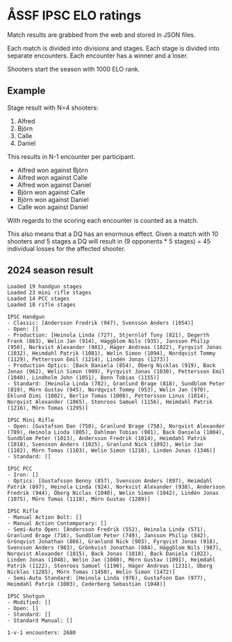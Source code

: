 # ÅSSF IPSC ELO ratings

Match results are grabbed from the web and stored in JSON files.

Each match is divided into divisions and stages. Each stage is divided into separate encounters. Each encounter has a winner and a loser.

Shooters start the season with 1000 ELO rank.

## Example

Stage result with N=4 shooters:

1. Alfred
2. Björn
3. Calle
4. Daniel

This results in N-1 encounter per participant.

- Alfred won against Björn
- Alfred won against Calle
- Alfred won against Daniel
- Björn won against Calle
- Björn won against Daniel
- Calle won against Daniel

With regards to the scoring each encounter is counted as a match.

This also means that a DQ has an enormous effect. Given a match with 10 shooters and 5 stages a DQ will result in (9 opponents * 5 stages) = 45 individual losses for the affected shooter.

## 2024 season result
```
Loaded 19 handgun stages
Loaded 23 mini rifle stages
Loaded 14 PCC stages
Loaded 18 rifle stages

IPSC Handgun
- Classic: [Andersson Fredrik (947), Svensson Anders (1054)]
- Open: []
- Production: [Heinola Linda (727), Stjernlöf Tony (821), Degerth Frank (863), Welin Jan (914), Häggblom Nils (935), Jansson Philip (950), Norkvist Alexander (981), Häger Andreas (1022), Fyrqvist Jonas (1032), Heimdahl Patrik (1081), Welin Simon (1094), Nordqvist Tommy (1129), Pettersson Emil (1214), Lindén Jonas (1273)]
- Production Optics: [Back Daniela (854), Öberg Nicklas (919), Back Jonas (962), Welin Simon (999), Fyrqvist Jonas (1030), Pettersson Emil (1040), Lindholm John (1051), Bonn Tobias (1155)]
- Standard: [Heinola Linda (782), Granlund Brage (818), Sundblom Peter (819), Mörn Gustav (945), Nordqvist Tommy (953), Welin Jan (970), Eklund Dimi (1002), Berlin Tomas (1008), Pettersson Linus (1014), Norqvist Alexander (1065), Stenroos Samuel (1156), Heimdahl Patrik (1216), Mörn Tomas (1295)]

IPSC Mini Rifle
- Open: [Gustafson Dan (750), Granlund Brage (758), Norqvist Alexander (789), Heinola Linda (805), Dahlman Tobias (981), Back Daniela (1004), Sundblom Peter (1013), Andersson Fredrik (1014), Heimdahl Patrik (1018), Svensson Anders (1025), Granlund Nick (1092), Welin Jan (1102), Mörn Tomas (1103), Welin Simon (1218), Linden Jonas (1346)]
- Standard: []

IPSC PCC
- Iron: []
- Optics: [Gustafsson Benny (857), Svensson Anders (897), Heimdahl Patrik (897), Heinola Linda (924), Norkvist Alexander (938), Andersson Fredrik (944), Öberg Niclas (1040), Welin Simon (1042), Lindén Jonas (1075), Mörn Tomas (1118), Mörn Gustav (1289)]

IPSC Rifle
- Manual Action Bolt: []
- Manual Action Contemporary: []
- Semi-Auto Open: [Andersson Fredrik (552), Heinola Linda (571), Granlund Brage (716), Sundblom Peter (749), Jansson Philip (842), Grönqvist Jonathan (866), Granlund Nick (903), Fyrqvist Jonas (918), Svensson Anders (983), Grönkvist Jonathan (984), Häggblom Nils (987), Norqvist Alexander (1015), Back Jonas (1018), Back Daniela (1022), Linden Jonas (1048), Welin Jan (1080), Mörn Gustav (1091), Heimdahl Patrik (1122), Stenroos Samuel (1190), Häger Andreas (1231), Öberg Nicklas (1285), Mörn Tomas (1450), Welin Simon (1472)]
- Semi-Auto Standard: [Heinola Linda (976), Gustafson Dan (977), Heimdahl Patrik (1003), Cederberg Sebastian (1048)]

IPSC Shotgun
- Modified: []
- Open: []
- Standard: []
- Standard Manual: []

1-v-1 encounters: 2680
```
